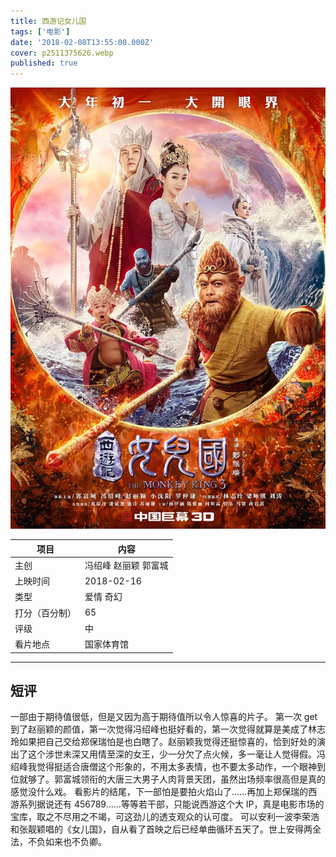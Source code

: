 ```yaml
---
title: 西游记女儿国
tags: ['电影']
date: '2018-02-08T13:55:00.000Z'
cover: p2511375626.webp
published: true
---
```


![海报](p2511375626.webp)

| 项目           | 内容                 |
| -------------- | -------------------- |
| 主创           | 冯绍峰 赵丽颖 郭富城 |
| 上映时间       | 2018-02-16           |
| 类型           | 爱情 奇幻            |
| 打分（百分制） | 65                   |
| 评级           | 中                   |
| 看片地点       | 国家体育馆           |


---

## 短评

一部由于期待值很低，但是又因为高于期待值所以令人惊喜的片子。
第一次 get 到了赵丽颖的颜值，第一次觉得冯绍峰也挺好看的，第一次觉得就算是美成了林志玲如果把自己交给郑保瑞怕是也白瞎了。赵丽颖我觉得还挺惊喜的，恰到好处的演出了这个涉世未深又用情至深的女王，少一分欠了点火候，多一毫让人觉得假。冯绍峰我觉得挺适合唐僧这个形象的，不用太多表情，也不要太多动作，一个眼神到位就够了。郭富城领衔的大唐三大男子人肉背景天团，虽然出场频率很高但是真的感觉没什么戏。
看影片的结尾，下一部怕是要拍火焰山了……再加上郑保瑞的西游系列据说还有 456789……等等若干部，只能说西游这个大 IP，真是电影市场的宝库，取之不尽用之不竭，可这劲儿的透支观众的认可度。
可以安利一波李荣浩和张靓颖唱的《女儿国》，自从看了首映之后已经单曲循环五天了。世上安得两全法，不负如来也不负卿。

